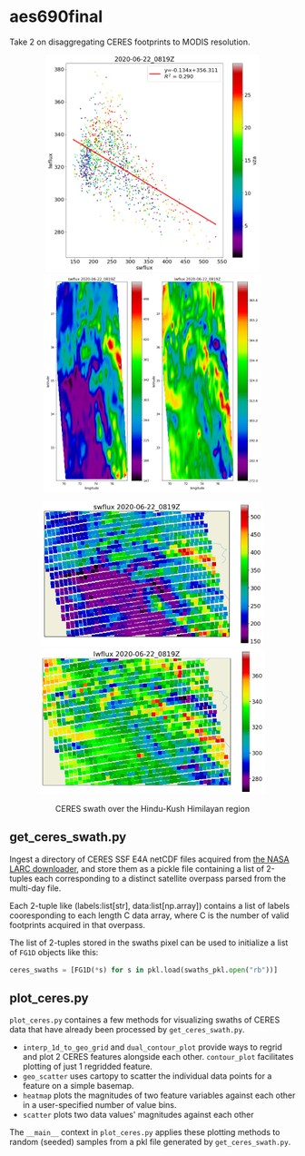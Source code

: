 # aes690final

Take 2 on disaggregating CERES footprints to MODIS resolution.

<p align="center">
  <img height="384" src="https://github.com/Mitchell-D/aes690final/blob/main/figures/ceres/flux-bispec_2020-06-22_0819Z.png" />
  <img height="384" src="https://github.com/Mitchell-D/aes690final/blob/main/figures/ceres/flux-contour_2020-06-22_0819Z.png" />
</p>

<p align="center">
  <img height="256" src="https://github.com/Mitchell-D/aes690final/blob/main/figures/ceres/geo_scatter_2020-06-22_0819Z_swflux.png" />
  <img height="256" src="https://github.com/Mitchell-D/aes690final/blob/main/figures/ceres/geo_scatter_2020-06-22_0819Z_lwflux.png" />
</p>

<p align="center"> CERES swath over the Hindu-Kush Himilayan region </p>

## get\_ceres\_swath.py

Ingest a directory of CERES SSF E4A netCDF files acquired from
[the NASA LARC downloader][1], and store them as a pickle file
containing a list of 2-tuples each corresponding to a distinct
satellite overpass parsed from the multi-day file.

Each 2-tuple like (labels:list[str], data:list[np.array]) contains a
list of labels cooresponding to each length C data array, where C is
the number of valid footprints acquired in that overpass.

The list of 2-tuples stored in the swaths pixel can be used to
initialize a list of `FG1D` objects like this:

```python
ceres_swaths = [FG1D(*s) for s in pkl.load(swaths_pkl.open("rb"))]
```

## plot\_ceres.py

`plot_ceres.py` containes a few methods for visualizing swaths of
CERES data that have already been processed by `get_ceres_swath.py`.

 - `interp_1d_to_geo_grid` and `dual_contour_plot` provide ways to
   regrid and plot 2 CERES features alongside each other.
   `contour_plot` facilitates plotting of just 1 regridded feature.
 - `geo_scatter` uses cartopy to scatter the individual data points
   for a feature on a simple basemap.
 - `heatmap` plots the magnitudes of two feature variables against
   each other in a user-specified number of value bins.
 - `scatter` plots two data values' magnitudes against each other

The `__main__` context in `plot_ceres.py` applies these plotting
methods to random (seeded) samples from a pkl file generated by
`get_ceres_swath.py`.

[1]:https://ceres-tool.larc.nasa.gov/ord-tool
